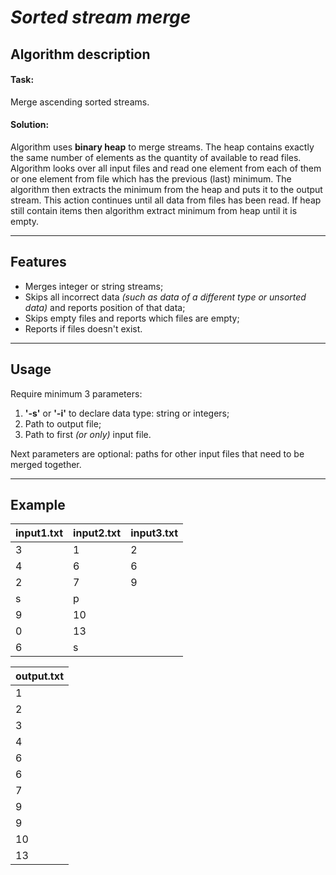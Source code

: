 # *Sorted stream merge*

## Algorithm description

#### Task:
Merge ascending sorted streams.

#### Solution:
Algorithm uses **binary heap** to merge streams.
The heap contains exactly the same number of elements as the quantity of 
available to read files.
Algorithm looks over all input files and read one element from each of them or
one element from file which has the previous (last) minimum.
The algorithm then extracts the minimum from the heap and puts it 
to the output stream.
This action continues until all data from files has been read.
If heap still contain items then algorithm extract minimum from heap 
until it is empty.

***

## Features

* Merges integer or string streams;
* Skips all incorrect data *(such as data of a different type or unsorted data)*
and reports position of that data;
* Skips empty files and reports which files are empty;
* Reports if files doesn't exist.

***

## Usage

Require minimum 3 parameters:
1. **'-s'** or **'-i'** to declare data type: string or integers;
2. Path to output file;
3. Path to first *(or only)* input file.

Next parameters are optional:
paths for other input files that need to be merged together.

***

## Example

input1.txt | input2.txt | input3.txt
---------- | ---------- | ----------
3          | 1          | 2
4          | 6          | 6
2          | 7          | 9
s          | p          |
9          | 10         |
0          | 13         |
6          | s          |
  
output.txt |
---------- |
1          |
2          |
3          |
4          |
6          |
6          |
7          |
9          |
9          |
10         |
13         |
